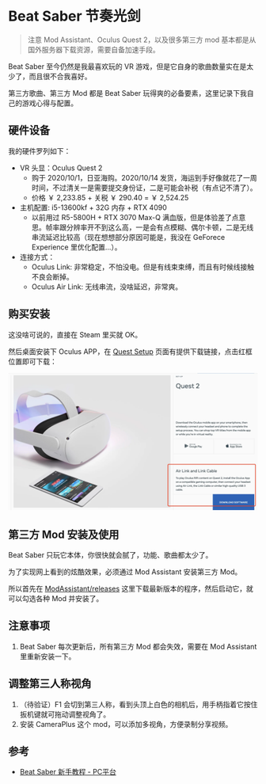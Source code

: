 # Beat Saber 节奏光剑

>注意 Mod Assistant、Oculus Quest 2，以及很多第三方 mod 基本都是从国外服务器下载资源，需要自备加速手段。

Beat Saber 至今仍然是我最喜欢玩的 VR 游戏，但是它自身的歌曲数量实在是太少了，而且很不合我喜好。

第三方歌曲、第三方 Mod 都是 Beat Saber 玩得爽的必备要素，这里记录下我自己的游戏心得与配置。

## 硬件设备

我的硬件罗列如下：

- VR 头显：Oculus Quest 2
  - 购于 2020/10/1，日亚海购。2020/10/14 发货，海运到手好像就花了一周时间，不过清关一是需要提交身份证，二是可能会补税（有点记不清了）。
  - 价格 ￥ 2,233.85 + 关税 ￥ 290.40 = ￥ 2,524.25
- 主机配置: i5-13600kf + 32G 内存 + RTX 4090
  - 以前用过 R5-5800H + RTX 3070 Max-Q 满血版，但是体验差了点意思。帧率跟分辨率开不到这么高，一是会有点模糊、偶尔卡顿，二是无线串流延迟比较高（现在想想部分原因可能是，我没在 GeForece Experience 里优化配置...）。
- 连接方式：
  - Oculus Link: 非常稳定，不怕没电。但是有线束束缚，而且有时候线接触不良会断掉。
  - Oculus Air Link: 无线串流，没啥延迟，非常爽。


## 购买安装

这没啥可说的，直接在 Steam 里买就 OK。

然后桌面安装下 Oculus APP，在 [Quest Setup](https://www.meta.com/quest/setup/) 页面有提供下载链接，点击红框位置即可下载：

![](_img/quest-2-airlink-setup.webp)

## 第三方 Mod 安装及使用

Beat Saber 只玩它本体，你很快就会腻了，功能、歌曲都太少了。

为了实现网上看到的炫酷效果，必须通过 Mod Assistant 安装第三方 Mod。

所以首先在 [ModAssistant/releases](https://github.com/Assistant/ModAssistant/releases) 这里下载最新版本的程序，然后启动它，就可以勾选各种 Mod 并安装了。


## 注意事项

1. Beat Saber 每次更新后，所有第三方 Mod 都会失效，需要在 Mod Assistant 里重新安装一下。

## 调整第三人称视角

1. （待验证）F1 会切到第三人称，看到头顶上白色的相机后，用手柄指着它按住扳机键就可拖动调整视角了。
2. 安装 CameraPlus 这个 mod，可以添加多视角，方便录制分享视频。


## 参考

- [Beat Saber 新手教程 - PC平台](https://bs.wgzeyu.com/pc-guide/)
